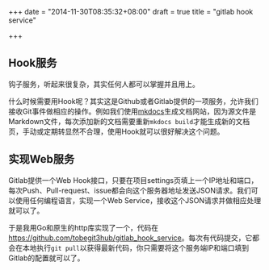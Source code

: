 +++
date = "2014-11-30T08:35:32+08:00"
draft = true
title = "gitlab hook service"

+++



## Hook服务

钩子服务，听起来很复杂，其实任何人都可以掌握并且用上。

什么时候需要用Hook呢？其实这是Github或者Gitlab提供的一项服务，允许我们接收Git事件做相应的操作。例如我们使用[mkdocs](https://github.com/tomchristie/mkdocs)生成文档网站，因为源文件是Markdown文件，每次添加新的文档需要重新`mkdocs build`才能生成新的文档页，手动或定期转显然不合理，使用Hook就可以很好解决这个问题。

## 实现Web服务

Gitlab提供一个Web Hook接口，只要在项目settings页填上一个IP地址和端口，每次Push、Pull-request、issue都会向这个服务器地址发送JSON请求。我们可以使用任何编程语言，实现一个Web Service，接收这个JSON请求并做相应处理就可以了。

于是我用Go和原生的http库实现了一个，代码在<https://github.com/tobegit3hub/gitlab_hook_service>。每次有代码提交，它都会在本地执行`git pull`以获得最新代码，你只需要将这个服务端IP和端口填到Gitlab的配置就可以了。

